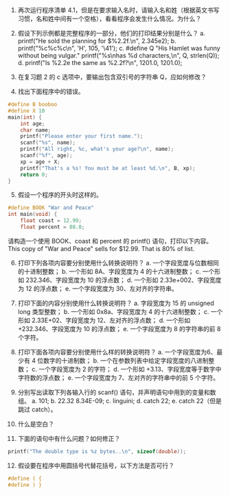 1. 再次运行程序清单 4.1，但是在要求输入名时，请输入名和姓（根据英文书写习惯，名和姓中间有一个空格），看看程序会发生什么情况。为什么？

2. 假设下列示例都是完整程序的一部分，他们的打印结果分别是什么？
a. printf("He sold the planning for $%2.2f.\n", 2.345e2);
b. printf("%c%c%c\n", 'H', 105, '\41');
c. #define Q "His Hamlet was funny without being vulgar."
    printf("%s\nhas %d characters,\n", Q, strlen(Q));
d. printf("Is %2.2e the same as %2.2f?\n", 1201.0, 1201.0);

3. 在复习题 2 的 c 选项中，要输出包含双引号的字符串 Q，应如何修改？

4. 找出下面程序中的错误。
```c
#define B booboo
#define X 10
main(int) {
    int age;
    char name;
    printf("Please enter your first name.");
    scanf("%s", name);
    printf("All right, %c, what's your age?\n", name);
    scanf("%f", age);
    xp = age + X;
    printf("That's a %s! You must be at least %d.\n", B, xp);
    return 0;
}
```

5. 假设一个程序的开头时这样的。
```c
#define BOOK "War and Peace"
int main(void) {
    float coast = 12.99;
    float percent = 80.0;
```
请构造一个使用 BOOK、coast 和 percent 的 printf() 语句，打印以下内容。
This copy of "War and Peace" sells for $12.99.
That is 80% of list.

6. 打印下列各项内容要分别使用什么转换说明符？
a. 一个字段宽度与位数相同的十进制整数；
b. 一个形如 8A、字段宽度为 4 的十六进制整数；
c. 一个形如 232.346、字段宽度为 10 的浮点数；
d. 一个形如 2.33e+002、字段宽度为 12 的浮点数；
e. 一个字段宽度为 30、左对齐的字符串。

7. 打印下面的内容分别使用什么转换说明符？
a. 字段宽度为 15 的 unsigned long 类型整数；
b. 一个形如 0x8a、字段宽度为 4 的十六进制整数；
c. 一个形如 2.33E+02、字段宽度为 12、左对齐的浮点数；
d. 一个形如 +232.346、字段宽度为 10 的浮点数；
e. 一个字段宽度为 8 的字符串的前 8 个字符。

8. 打印下面各项内容要分别使用什么样的转换说明符？
a. 一个字段宽度为6、最少有 4 位数字的十进制数；
b. 一个在参数列表中给定字段宽度的八进制整数；
c. 一个字段宽度为 2 的字符；
d. 一个形如 +3.13、字段宽度等于数字中字符数的浮点数；
e. 一个字段宽度为 7、左对齐的字符串中的前 5 个字符。

9. 分别写出读取下列各输入行的 scanf() 语句，并声明语句中用到的变量和数组。
a. 101;
b. 22.32 8.34E-09;
c. linguini;
d. catch 22;
e. catch 22（但是跳过 catch）。

10. 什么是空白？

11. 下面的语句中有什么问题？如何修正？
```c
printf("The double type is %z bytes..\n", sizeof(double));
```

12. 假设要在程序中用圆括号代替花括号，以下方法是否可行？
```c
#define ( {
#define ) }
```